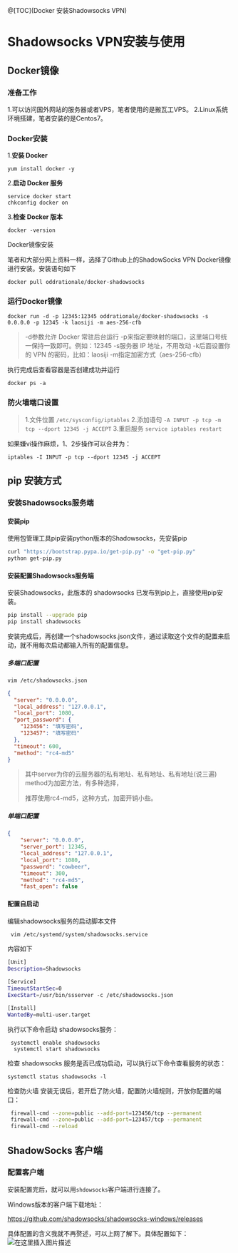 @[TOC](Docker 安装Shadowsocks VPN)

# Shadowsocks VPN安装与使用
## Docker镜像

### 准备工作

1.可以访问国外网站的服务器或者VPS，笔者使用的是搬瓦工VPS。
2.Linux系统环境搭建，笔者安装的是Centos7。

### Docker安装
 1.**安装 Docker**

    yum install docker -y

2.**启动 Docker 服务**

    service docker start
    chkconfig docker on

3.**检查 Docker 版本**

    docker -version

Docker镜像安装

笔者和大部分网上资料一样，选择了Github上的ShadowSocks VPN Docker镜像进行安装。安装语句如下

    docker pull oddrationale/docker-shadowsocks

### 运行Docker镜像

    docker run -d -p 12345:12345 oddrationale/docker-shadowsocks -s 0.0.0.0 -p 12345 -k laosiji -m aes-256-cfb
>-d参数允许 Docker 常驻后台运行
-p来指定要映射的端口，这里端口号统一保持一致即可。例如：12345
-s服务器 IP 地址，不用改动
-k后面设置你的 VPN 的密码，比如：laosiji
-m指定加密方式（aes-256-cfb）

执行完成后查看容器是否创建成功并运行

    docker ps -a

### 防火墙端口设置
>1.文件位置
>`/etc/sysconfig/iptables`
>2.添加语句
>`-A INPUT -p tcp -m tcp --dport 12345 -j ACCEPT`
>3.重启服务
>`service iptables restart`

如果嫌vi操作麻烦，1、2步操作可以合并为：

    iptables -I INPUT -p tcp --dport 12345 -j ACCEPT

## pip 安装方式

### 安装Shadowsocks服务端

#### 安装pip

使用包管理工具pip安装python版本的Shadowsocks，先安装pip

```bash
curl "https://bootstrap.pypa.io/get-pip.py" -o "get-pip.py"
python get-pip.py
```

#### 安装配置Shadowsocks服务端

安装Shadowsocks，此版本的 shadowsocks 已发布到pip上，直接使用pip安装。

```bash
pip install --upgrade pip
pip install shadowsocks
```

安装完成后，再创建一个shadowsocks.json文件，通过读取这个文件的配置来启动，就不用每次启动都输入所有的配置信息。

##### 多端口配置

```bash
vim /etc/shadowsocks.json
```

```json
{
  "server": "0.0.0.0",
  "local_address": "127.0.0.1",
  "local_port": 1080,
  "port_password": {
    "123456": "填写密码",
    "123457": "填写密码"
  },
  "timeout": 600,
  "method": "rc4-md5"
}
```

> 其中server为你的云服务器的私有地址、私有地址、私有地址(说三遍)
> method为加密方法，有多种选择，
>
> 推荐使用rc4-md5，这种方式，加密开销小些。
>
> 


#####  单端口配置

```json
{
    "server": "0.0.0.0",
    "server_port": 12345,
    "local_address": "127.0.0.1",
    "local_port": 1080,
    "password": "cowbeer",
    "timeout": 300,
    "method": "rc4-md5",
    "fast_open": false
```

#### 配置自启动

编辑shadowsocks服务的启动脚本文件

```bash
 vim /etc/systemd/system/shadowsocks.service
```

内容如下

```bash
[Unit]
Description=Shadowsocks

[Service]
TimeoutStartSec=0
ExecStart=/usr/bin/ssserver -c /etc/shadowsocks.json

[Install]
WantedBy=multi-user.target
```

执行以下命令启动 shadowsocks服务：

```
 systemctl enable shadowsocks
  systemctl start shadowsocks
```

检查 shadowsocks 服务是否已成功启动，可以执行以下命令查看服务的状态：

```
systemctl status shadowsocks -l
```

检查防火墙
安装无误后，若开启了防火墙，配置防火墙规则，开放你配置的端口：

```bash
 firewall-cmd --zone=public --add-port=123456/tcp --permanent
 firewall-cmd --zone=public --add-port=123457/tcp --permanent
 firewall-cmd --reload
```



## ShadowSocks 客户端

### 配置客户端

安装配置完后，就可以用`shdowsocks`客户端进行连接了。

Windows版本的客户端下载地址：

https://github.com/shadowsocks/shadowsocks-windows/releases

具体配置的含义我就不再赘述，可以上网了解下。具体配置如下：
![在这里插入图片描述](https://img-blog.csdnimg.cn/2018112315004876.jpg?x-oss-process=image/watermark,type_ZmFuZ3poZW5naGVpdGk,shadow_10,text_aHR0cHM6Ly9ibG9nLmNzZG4ubmV0L2NmNzk4NjE1OTQ2,size_16,color_FFFFFF,t_70)
